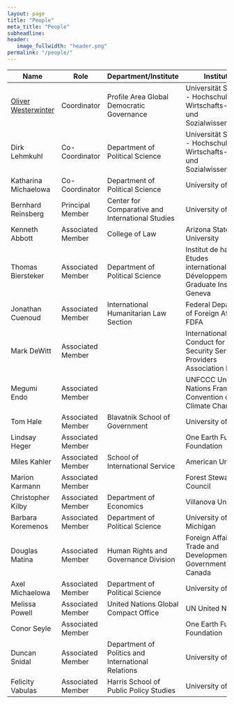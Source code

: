 ```yaml
---
layout: page
title: "People"
meta_title: "People"
subheadline:
header:
   image_fullwidth: "header.png"
permalink: "/people/"
---
```


| Name                 | Role              | Department/Institute                               | Institution                                                                               |
|----------------------|-------------------|----------------------------------------------------|-------------------------------------------------------------------------------------------|
| [Oliver Westerwinter](http://oliverwesterwinter.com)  | Coordinator       | Profile Area Global Democratic Governance          | Universität St. Gallen - Hochschule für Wirtschafts-Rechts- und Sozialwissenschaften        |
| Dirk Lehmkuhl        | Co-Coordinator    | Department of Political Science                    | Universität St. Gallen - Hochschule für Wirtschafts-Rechts- und Sozialwissenschaften        |
| Katharina Michaelowa | Co-Coordinator    | Department of Political Science                    | University of Zurich                                                                      |
| Bernhard Reinsberg   | Principal Member  | Center for Comparative and International Studies   | University of Zurich                                                                      |
| Kenneth Abbott       | Associated Member | College of Law                                     | Arizona State University                                                                  |
| Thomas Biersteker    | Associated Member | Department of Political Science                    | Institut de hautes Etudes internationales et du Développement - Graduate Institute Geneva |
| Jonathan Cuenoud     | Associated Member | International Humanitarian Law Section             | Federal Department of Foreign Affairs - FDFA                                              |
| Mark DeWitt          | Associated Member |                                                    | International Code of Conduct for Private Security Service Providers Association Board    |
| Megumi Endo          | Associated Member |                                                    | UNFCCC United Nations Framework Convention on Climate Change                              |
| Tom Hale             | Associated Member | Blavatnik School of Government                     | University of Oxford                                                                      |
| Lindsay Heger        | Associated Member |                                                    | One Earth Future Foundation                                                               |
| Miles Kahler         | Associated Member | School of International Service                    | American University                                                                       |
| Marion Karmann       | Associated Member |                                                    | Forest Stewardship Council                                                                |
| Christopher Kilby    | Associated Member | Department of Economics                            | Villanova University                                                                      |
| Barbara Koremenos    | Associated Member | Department of Political Science                    | University of Michigan                                                                    |
| Douglas Matina       | Associated Member | Human Rights and Governance Division               | Foreign Affairs - Trade and Development - Government of Canada                            |
| Axel Michaelowa      | Associated Member | Department of Political Science                    | University of Zurich                                                                      |
| Melissa Powell       | Associated Member | United Nations Global Compact Office               | UN United Nations                                                                         |
| Conor Seyle          | Associated Member |                                                    | One Earth Future Foundation                                                               |
| Duncan Snidal        | Associated Member | Department of Politics and International Relations | University of Oxford                                                                      |
| Felicity Vabulas     | Associated Member | Harris School of Public Policy Studies             | University of Chicago                                                                     |

